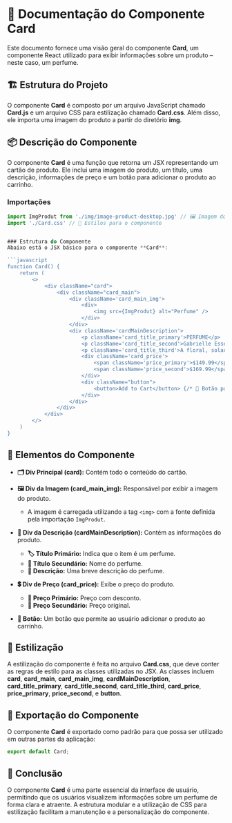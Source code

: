 # 📄 Documentação do Componente Card

Este documento fornece uma visão geral do componente **Card**, um componente React utilizado para exibir informações sobre um produto – neste caso, um perfume.

## 🏗️ Estrutura do Projeto
O componente **Card** é composto por um arquivo JavaScript chamado **Card.js** e um arquivo CSS para estilização chamado **Card.css**. Além disso, ele importa uma imagem do produto a partir do diretório **img**.

## 📦 Descrição do Componente
O componente **Card** é uma função que retorna um JSX representando um cartão de produto. Ele inclui uma imagem do produto, um título, uma descrição, informações de preço e um botão para adicionar o produto ao carrinho.

### Importações
```javascript
import ImgProdut from './img/image-product-desktop.jpg' // 🖼️ Imagem do produto
import './Card.css' // 🎨 Estilos para o componente


### Estrutura do Componente
Abaixo está o JSX básico para o componente **Card**:

```javascript
function Card() {
    return (
        <>
            <div className="card">
                <div className="card_main">
                    <div className='card_main_img'>
                        <div>
                            <img src={ImgProdut} alt="Perfume" />
                        </div>
                    </div>
                    <div className='cardMainDescription'>
                        <p className='card_title_primary'>PERFUME</p>
                        <p className='card_title_second'>Gabrielle Essence Eau De Parfum</p>
                        <p className='card_title_third'>A floral, solar and voluptuous interpretation composed by Olivier Polge, Perfumer-Creator for the House of CHANEL.</p>
                        <div className='card_price'>
                            <span className='price_primary'>$149.99</span> {/* Preço com desconto */}
                            <span className='price_second'>$169.99</span> {/* Preço original */}
                        </div>
                        <div className="button">
                            <button>Add to Cart</button> {/* 🛒 Botão para adicionar ao carrinho */}
                        </div>
                    </div>
                </div>
            </div>
        </>
    )
}
```

## 📝 Elementos do Componente

- **🗂️ Div Principal (card):** Contém todo o conteúdo do cartão.
  
- **🖼️ Div da Imagem (card_main_img):** Responsável por exibir a imagem do produto.
  - A imagem é carregada utilizando a tag `<img>` com a fonte definida pela importação `ImgProdut`.

- **📜 Div da Descrição (cardMainDescription):** Contém as informações do produto.
  - **🏷️ Título Primário:** Indica que o item é um perfume.
  - **💬 Título Secundário:** Nome do perfume.
  - **📖 Descrição:** Uma breve descrição do perfume.

- **💲 Div de Preço (card_price):** Exibe o preço do produto.
  - **🔖 Preço Primário:** Preço com desconto.
  - **🔖 Preço Secundário:** Preço original.

- **🛒 Botão:** Um botão que permite ao usuário adicionar o produto ao carrinho.

## 🎨 Estilização
A estilização do componente é feita no arquivo **Card.css**, que deve conter as regras de estilo para as classes utilizadas no JSX. As classes incluem **card**, **card_main**, **card_main_img**, **cardMainDescription**, **card_title_primary**, **card_title_second**, **card_title_third**, **card_price**, **price_primary**, **price_second**, e **button**.

## 🚀 Exportação do Componente
O componente **Card** é exportado como padrão para que possa ser utilizado em outras partes da aplicação:

```javascript
export default Card;
```

## 🏁 Conclusão
O componente **Card** é uma parte essencial da interface de usuário, permitindo que os usuários visualizem informações sobre um perfume de forma clara e atraente. A estrutura modular e a utilização de CSS para estilização facilitam a manutenção e a personalização do componente.
